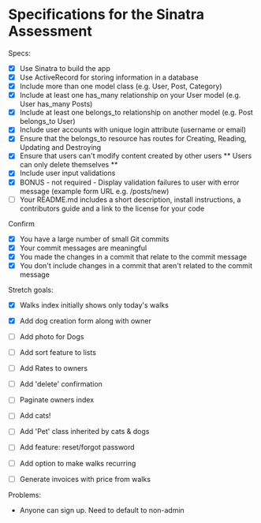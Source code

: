 # Specifications for the Sinatra Assessment

Specs:
- [x] Use Sinatra to build the app
- [x] Use ActiveRecord for storing information in a database
- [x] Include more than one model class (e.g. User, Post, Category)
- [x] Include at least one has_many relationship on your User model (e.g. User has_many Posts)
- [x] Include at least one belongs_to relationship on another model (e.g. Post belongs_to User)
- [x] Include user accounts with unique login attribute (username or email)
- [x] Ensure that the belongs_to resource has routes for Creating, Reading, Updating and Destroying
- [x] Ensure that users can't modify content created by other users ** Users can only delete themselves **
- [x] Include user input validations
- [x] BONUS - not required - Display validation failures to user with error message (example form URL e.g. /posts/new)
- [ ] Your README.md includes a short description, install instructions, a contributors guide and a link to the license for your code

Confirm
- [x] You have a large number of small Git commits
- [x] Your commit messages are meaningful
- [x] You made the changes in a commit that relate to the commit message
- [x] You don't include changes in a commit that aren't related to the commit message

Stretch goals:
- [x] Walks index initially shows only today's walks
- [x] Add dog creation form along with owner
- [ ] Add photo for Dogs
- [ ] Add sort feature to lists
- [ ] Add Rates to owners
- [ ] Add 'delete' confirmation
- [ ] Paginate owners index
- [ ] Add cats!
- [ ] Add 'Pet' class inherited by cats & dogs
- [ ] Add feature: reset/forgot password
- [ ] Add option to make walks recurring
- [ ] Generate invoices with price from walks


Problems:
- Anyone can sign up. Need to default to non-admin
